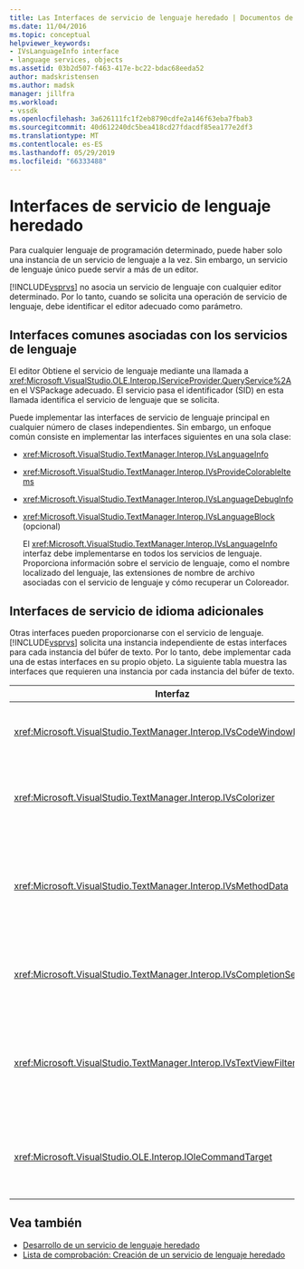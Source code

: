 ```yaml
---
title: Las Interfaces de servicio de lenguaje heredado | Documentos de Microsoft
ms.date: 11/04/2016
ms.topic: conceptual
helpviewer_keywords:
- IVsLanguageInfo interface
- language services, objects
ms.assetid: 03b2d507-f463-417e-bc22-bdac68eeda52
author: madskristensen
ms.author: madsk
manager: jillfra
ms.workload:
- vssdk
ms.openlocfilehash: 3a626111fc1f2eb8790cdfe2a146f63eba7fbab3
ms.sourcegitcommit: 40d612240dc5bea418cd27fdacdf85ea177e2df3
ms.translationtype: MT
ms.contentlocale: es-ES
ms.lasthandoff: 05/29/2019
ms.locfileid: "66333488"
---
```

# <a name="legacy-language-service-interfaces"></a>Interfaces de servicio de lenguaje heredado
Para cualquier lenguaje de programación determinado, puede haber solo una instancia de un servicio de lenguaje a la vez. Sin embargo, un servicio de lenguaje único puede servir a más de un editor.

 [!INCLUDE[vsprvs](../../code-quality/includes/vsprvs_md.md)] no asocia un servicio de lenguaje con cualquier editor determinado. Por lo tanto, cuando se solicita una operación de servicio de lenguaje, debe identificar el editor adecuado como parámetro.

## <a name="common-interfaces-associated-with-language-services"></a>Interfaces comunes asociadas con los servicios de lenguaje
 El editor Obtiene el servicio de lenguaje mediante una llamada a <xref:Microsoft.VisualStudio.OLE.Interop.IServiceProvider.QueryService%2A> en el VSPackage adecuado. El servicio pasa el identificador (SID) en esta llamada identifica el servicio de lenguaje que se solicita.

 Puede implementar las interfaces de servicio de lenguaje principal en cualquier número de clases independientes. Sin embargo, un enfoque común consiste en implementar las interfaces siguientes en una sola clase:

- <xref:Microsoft.VisualStudio.TextManager.Interop.IVsLanguageInfo>

- <xref:Microsoft.VisualStudio.TextManager.Interop.IVsProvideColorableItems>

- <xref:Microsoft.VisualStudio.TextManager.Interop.IVsLanguageDebugInfo>

- <xref:Microsoft.VisualStudio.TextManager.Interop.IVsLanguageBlock> (opcional)

  El <xref:Microsoft.VisualStudio.TextManager.Interop.IVsLanguageInfo> interfaz debe implementarse en todos los servicios de lenguaje. Proporciona información sobre el servicio de lenguaje, como el nombre localizado del lenguaje, las extensiones de nombre de archivo asociadas con el servicio de lenguaje y cómo recuperar un Coloreador.

## <a name="additional-language-service-interfaces"></a>Interfaces de servicio de idioma adicionales
 Otras interfaces pueden proporcionarse con el servicio de lenguaje. [!INCLUDE[vsprvs](../../code-quality/includes/vsprvs_md.md)] solicita una instancia independiente de estas interfaces para cada instancia del búfer de texto. Por lo tanto, debe implementar cada una de estas interfaces en su propio objeto. La siguiente tabla muestra las interfaces que requieren una instancia por cada instancia del búfer de texto.

|Interfaz|Descripción|
|---------------|-----------------|
|<xref:Microsoft.VisualStudio.TextManager.Interop.IVsCodeWindowManager>|Administra los elementos gráficos de ventana de código, como la barra desplegable. Puede obtener esta interfaz mediante el <xref:Microsoft.VisualStudio.TextManager.Interop.IVsLanguageInfo.GetCodeWindowManager%2A> método. Hay un <xref:Microsoft.VisualStudio.TextManager.Interop.IVsCodeWindowManager> por ventana de código.|
|<xref:Microsoft.VisualStudio.TextManager.Interop.IVsColorizer>|Colorea delimitadores y palabras clave del lenguaje. Puede obtener esta interfaz mediante el <xref:Microsoft.VisualStudio.TextManager.Interop.IVsLanguageInfo.GetColorizer%2A> método. <xref:Microsoft.VisualStudio.TextManager.Interop.IVsColorizer> se llama en tiempo de dibujo. Evitar el trabajo de cálculo intensivo dentro de <xref:Microsoft.VisualStudio.TextManager.Interop.IVsColorizer> o podría verse afectado el rendimiento.|
|<xref:Microsoft.VisualStudio.TextManager.Interop.IVsMethodData>|Proporciona información sobre herramientas de parámetro de IntelliSense. Cuando el servicio de lenguaje reconoce debe ser un carácter que indica que los datos método muestran, como un paréntesis de apertura, llama el <xref:Microsoft.VisualStudio.TextManager.Interop.IVsMethodTipWindow.SetMethodData%2A> vista de método para notificar el texto que el servicio de lenguaje está listo para mostrar una información sobre herramientas de información de parámetro. La vista de texto, a continuación, llama de nuevo mediante el servicio de lenguaje mediante los métodos de la <xref:Microsoft.VisualStudio.TextManager.Interop.IVsMethodData> interfaz para obtener la información necesaria para mostrar la información sobre herramientas.|
|<xref:Microsoft.VisualStudio.TextManager.Interop.IVsCompletionSet>|Proporciona la finalización de instrucciones de IntelliSense. Cuando el servicio de lenguaje está listo para mostrar una lista de finalización, llama a la <xref:Microsoft.VisualStudio.TextManager.Interop.IVsTextView.UpdateCompletionStatus%2A> método en la vista de texto. La vista de texto, a continuación, llama de nuevo al servicio de lenguaje por uso de métodos en el <xref:Microsoft.VisualStudio.TextManager.Interop.IVsCompletionSet> objeto.|
|<xref:Microsoft.VisualStudio.TextManager.Interop.IVsTextViewFilter>|Permite la modificación de la vista de texto mediante el controlador de comandos. La clase en el que implementa el <xref:Microsoft.VisualStudio.TextManager.Interop.IVsTextViewFilter> también debe implementar la interfaz de la <xref:Microsoft.VisualStudio.OLE.Interop.IOleCommandTarget> interfaz. Recupera la vista de texto el <xref:Microsoft.VisualStudio.TextManager.Interop.IVsTextViewFilter> objeto consultando la <xref:Microsoft.VisualStudio.OLE.Interop.IOleCommandTarget> objeto que se pasa a la <xref:Microsoft.VisualStudio.TextManager.Interop.IVsTextView.AddCommandFilter%2A> método. Debe haber un <xref:Microsoft.VisualStudio.TextManager.Interop.IVsTextViewFilter> objeto para cada vista.|
|<xref:Microsoft.VisualStudio.OLE.Interop.IOleCommandTarget>|Intercepta comandos que el usuario escribe en la ventana de código. Supervisar los resultados de su <xref:Microsoft.VisualStudio.OLE.Interop.IOleCommandTarget> implementación para proporcionar información de finalización personalizada y ver la modificación<br /><br /> Para pasar su <xref:Microsoft.VisualStudio.OLE.Interop.IOleCommandTarget> objeto a la vista de texto, llamada <xref:Microsoft.VisualStudio.TextManager.Interop.IVsTextView.AddCommandFilter%2A>.|

## <a name="see-also"></a>Vea también
- [Desarrollo de un servicio de lenguaje heredado](../../extensibility/internals/developing-a-legacy-language-service.md)
- [Lista de comprobación: Creación de un servicio de lenguaje heredado](../../extensibility/internals/checklist-creating-a-legacy-language-service.md)